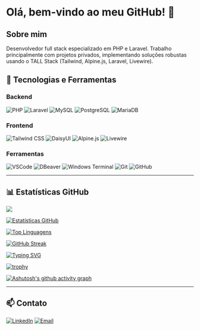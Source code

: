 # Olá, bem-vindo ao meu GitHub! 👋

## Sobre mim
Desenvolvedor full stack especializado em PHP e Laravel. Trabalho principalmente com projetos privados, implementando soluções robustas usando o TALL Stack (Tailwind, Alpine.js, Laravel, Livewire).

## 🚀 Tecnologias e Ferramentas

### Backend
![PHP](https://img.shields.io/badge/-PHP-777BB4?style=flat-square&logo=php&logoColor=white)
![Laravel](https://img.shields.io/badge/-Laravel-FF2D20?style=flat-square&logo=laravel&logoColor=white)
![MySQL](https://img.shields.io/badge/-MySQL-4479A1?style=flat-square&logo=mysql&logoColor=white)
![PostgreSQL](https://img.shields.io/badge/-PostgreSQL-336791?style=flat-square&logo=postgresql&logoColor=white)
![MariaDB](https://img.shields.io/badge/-MariaDB-003545?style=flat-square&logo=mariadb&logoColor=white)

### Frontend
![Tailwind CSS](https://img.shields.io/badge/-Tailwind_CSS-38B2AC?style=flat-square&logo=tailwind-css&logoColor=white)
![DaisyUI](https://img.shields.io/badge/-DaisyUI-5A0EF8?style=flat-square&logo=daisyui&logoColor=white)
![Alpine.js](https://img.shields.io/badge/-Alpine.js-8BC0D0?style=flat-square&logo=alpine.js&logoColor=black)
![Livewire](https://img.shields.io/badge/-Livewire-FB70A9?style=flat-square&logo=livewire&logoColor=white)

### Ferramentas
![VSCode](https://img.shields.io/badge/-VSCode-007ACC?style=flat-square&logo=visual-studio-code&logoColor=white)
![DBeaver](https://img.shields.io/badge/-DBeaver-4D4D4D?style=flat-square&logo=dbeaver&logoColor=white)
![Windows Terminal](https://img.shields.io/badge/-Windows_Terminal-4D4D4D?style=flat-square&logo=windows-terminal&logoColor=white)
![Git](https://img.shields.io/badge/-Git-F05032?style=flat-square&logo=git&logoColor=white)
![GitHub](https://img.shields.io/badge/-GitHub-181717?style=flat-square&logo=github&logoColor=white)

---

## 📊 Estatísticas GitHub

![](https://komarev.com/ghpvc/?username=yuriPeixoto&color=blueviolet)

[![Estatísticas GitHub](https://github-readme-stats-sigma-five.vercel.app/api?username=yuriPeixoto&show_icons=true&theme=radical)](https://github.com/anuraghazra/github-readme-stats)

[![Top Linguagens](https://github-readme-stats-sigma-five.vercel.app/api/top-langs/?username=yuriPeixoto&layout=compact&theme=radical)](https://github.com/anuraghazra/github-readme-stats)

[![GitHub Streak](https://github-readme-streak-stats.herokuapp.com/?user=yuriPeixoto&theme=radical)](https://git.io/streak-stats)

[![Typing SVG](https://readme-typing-svg.herokuapp.com?font=Fira+Code&pause=1000&color=F7F7F7&center=true&vCenter=true&random=false&width=435&lines=Desenvolvedor+PHP+%7C+Laravel;TALL+Stack+Enthusiast;Backend+Developer)](https://git.io/typing-svg)

[![trophy](https://github-profile-trophy.vercel.app/?username=yuriPeixoto&theme=onedark&row=1)](https://github.com/ryo-ma/github-profile-trophy)

[![Ashutosh's github activity graph](https://github-readme-activity-graph.vercel.app/graph?username=yuriPeixoto&theme=react-dark)](https://github.com/ashutosh00710/github-readme-activity-graph)

---

## 📫 Contato

[![LinkedIn](https://img.shields.io/badge/-LinkedIn-0077B5?style=flat-square&logo=linkedin&logoColor=white)](https://www.linkedin.com/in/yuri-peixoto/)
[![Email](https://img.shields.io/badge/-Email-D14836?style=flat-square&logo=gmail&logoColor=white)](mailto:yuripeixoto@gmail.com)
